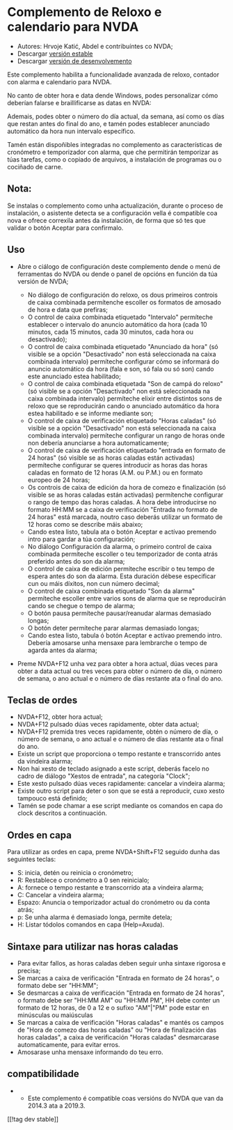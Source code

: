 # Complemento de Reloxo e calendario para NVDA #

* Autores: Hrvoje Katić, Abdel e contribuíntes co NVDA;
* Descargar [versión estable][1]
* Descargar [versión de desenvolvemento][2]


Este complemento habilita a funcionalidade avanzada de reloxo, contador con
alarma e calendario para NVDA.

No canto de obter hora e data dende Windows, podes personalizar cómo
deberían falarse e braillificarse as datas en NVDA:

Ademais, podes obter o número do día actual, da semana, así como os días que
restan antes do final do ano, e tamén podes establecer anunciado automático
da hora nun intervalo específico.

Tamén están dispoñibles integradas no complemento as características de
cronómetro e temporizador con alarma, que che permitirán temporizar as túas
tarefas, como o copiado de arquivos, a instalación de programas ou o
cociñado de carne.

## Nota:

Se instalas o complemento como unha actualización, durante o proceso de
instalación, o asistente detecta se a configuración vella é compatible coa
nova e ofrece correxila antes da instalación, de forma que só tes que
validar o botón Aceptar para confirmalo.

## Uso

* Abre o ciálogo de configuración deste complemento dende o menú de
  ferramentas do NVDA ou dende o panel de opcións en función da túa versión
  de NVDA;

    * No diálogo de configuración do reloxo, os dous primeiros controis de
      caixa combinada permítenche escoller os formatos de amosado de hora e
      data que prefiras;
    * O control de caixa combinada etiquetado "Intervalo" permíteche
      establecer o intervalo do anuncio automático da hora (cada 10 minutos,
      cada 15 minutos, cada 30 minutos, cada hora ou desactivado);
    * O control de caixa combinada etiquetado "Anunciado da hora" (só
      visible se a opción "Desactivado" non está seleccionada na caixa
      combinada intervalo) permíteche configurar cómo se informará do
      anuncio automático da hora (fala e son, só fala ou só son) cando este
      anunciado estea habilitado;
    * O control de caixa combinada etiquetada "Son de campá do reloxo" (só
      visible se a opción "Desactivado" non está seleccionada na caixa
      combinada intervalo) permíteche elixir entre distintos sons de reloxo
      que se reproducirán cando o anunciado automático da hora estea
      habilitado e se informe mediante son;
    * O control de caixa de verificación etiquetado "Horas caladas" (só
      visible se a opción "Desactivado" non está seleccionada na caixa
      combinada intervalo) permíteche configurar un rango de horas onde non
      debería anunciarse a hora automaticamente;
    * O control de caixa de verificación etiquetado "entrada en formato de
      24 horas" (só visible se as horas caladas están activadas) permíteche
      configurar se queres introducir as horas das horas caladas en formato
      de 12 horas (A.M. ou P.M.) ou en formato europeo de 24 horas;
    * Os controis de caixa de edición da hora de comezo e finalización (só
      visible se as horas caladas están activadas) permítenche configurar o
      rango de tempo das horas caladas. A hora debe introducirse no formato
      HH:MM se a caixa de verificación "Entrada no formato de 24 horas" está
      marcada, noutro caso deberás utilizar un formato de 12 horas como se
      describe máis abaixo;
    * Cando estea listo, tabula ata o botón Aceptar e actívao premendo intro
      para gardar a túa configuración;
    * No diálogo Configuración da alarma, o primeiro control de caixa
      combinada permíteche escoller o teu temporizador de conta atrás
      preferido antes do son da alarma;
    * O control de caixa de edición permíteche escribir o teu tempo de
      espera antes do son da alarma. Esta duración débese especificar cun ou
      máis díxitos, non cun número decimal;
    * O control de caixa combinada etiquetado "Son da alarma" permíteche
      escoller entre varios sons de alarma que se reproducirán cando se
      chegue o tempo de alarma;
    * O botón pausa permíteche pausar/reanudar alarmas demasiado longas;
    * O botón deter permíteche parar alarmas demasiado longas;
    * Cando estea listo, tabula ó botón Aceptar e actívao premendo
      intro. Debería amosarse unha mensaxe para lembrarche o tempo de agarda
      antes da alarma;

* Preme NVDA+F12 unha vez para obter a hora actual, dúas veces para obter a
  data actual ou tres veces para obter o número de día, o número de semana,
  o ano actual e o número de días restante ata o final do ano.

## Teclas de ordes

* NVDA+F12, obter hora actual;
* NVDA+F12 pulsado dúas veces rapidamente, obter data actual;
* NVDA+F12 premida tres veces rapidamente, obtén o número de día, o número
  de semana, o ano actual e o número de días restante ata o final do ano.
* Existe un script que proporciona o tempo restante e transcorrido antes da
  vindeira alarma;
* Non hai xesto de teclado asignado a este script, deberás facelo no cadro
  de diálogo "Xestos de entrada", na categoría "Clock";
* Este xesto pulsado dúas veces rapidamente: cancelar a vindeira alarma;
* Existe outro script para deter o son que se está a reproducir, cuxo xesto
  tampouco está definido;
* Tamén se pode chamar a ese script mediante os comandos en capa do clock
  descritos a continuación.

## Ordes en capa

Para utilizar as ordes en capa, preme NVDA+Shift+F12 seguido dunha das
seguintes teclas:

* S: inicia, detén ou reinicia o cronómetro;
* R: Restablece o cronómetro a 0 sen reinicialo;
* A: fornece o tempo restante e transcorrido ata a vindeira alarma;
* C: Cancelar a vindeira alarma;
* Espazo: Anuncia o temporizador actual do cronómetro ou da conta atrás;
* p: Se unha alarma é demasiado longa, permite detela;
* H: Listar tódolos comandos en capa (Help=Axuda).

## Sintaxe para utilizar nas horas caladas

* Para evitar fallos, as horas caladas deben seguir unha sintaxe rigorosa e
  precisa;
* Se marcas a caixa de verificación "Entrada en formato de 24 horas", o
  formato debe ser "HH:MM";
* Se desmarcas a caixa de verificación "Entrada en formato de 24 horas", o
  formato debe ser "HH:MM AM" ou "HH:MM PM", HH debe conter un formato de 12
  horas, de 0 a 12 e o sufixo "AM"|"PM" pode estar en minúsculas ou
  maiúsculas
* Se marcas a caixa de verificación "Horas caladas" e mantés os campos de
  "Hora de comezo das horas caladas" ou "Hora de finalización das horas
  caladas", a caixa de verificación "Horas caladas" desmarcarase
  automaticamente, para evitar erros.
* Amosarase unha mensaxe informando do teu erro.

## compatibilidade

* - Este complemento é compatible coas versións do NVDA que van da 2014.3
  ata a 2019.3.


[[!tag dev stable]]

[1]: https://addons.nvda-project.org/files/get.php?file=cac

[2]: https://addons.nvda-project.org/files/get.php?file=cac-dev


